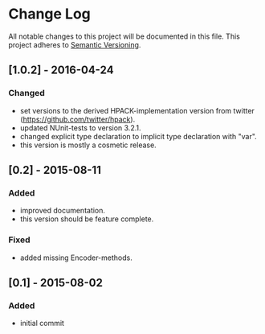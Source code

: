 # Change Log
All notable changes to this project will be documented in this file.
This project adheres to [Semantic Versioning](http://semver.org/).

## [1.0.2] - 2016-04-24
### Changed
- set versions to the derived HPACK-implementation version from twitter (https://github.com/twitter/hpack).
- updated NUnit-tests to version 3.2.1.
- changed explicit type declaration to implicit type declaration with "var".
- this version is mostly a cosmetic release.

## [0.2] - 2015-08-11
### Added
- improved documentation.
- this version should be feature complete.

### Fixed
- added missing Encoder-methods.

## [0.1] - 2015-08-02
### Added
- initial commit
